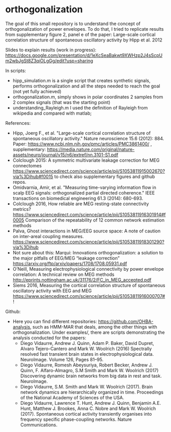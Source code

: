 # orthogonalization
The goal of this small repository is to understand the concept of orthogonalization of power envelopes. To do that, I tried to replicate results from supplementary figure 2, panel e of the paper: Large-scale cortical correlation structure of spontaneous oscillatory activity by Hipp et al. 2012   

Slides to explain results (work in progress): https://docs.google.com/presentation/d/1eXcSeaBakwt9XWHzp2J4sScpUm2wbJgSt8Z3qiOLgGg/edit?usp=sharing 

In scripts:
- hipp_simulation.m is a single script that creates synthetic signals, performs orthogonalization and all the steps needed to reach the goal (not yet fully achieved)
- orthogonalization.m, simply shows in polar coordinates 2 samples from 2 complex signals (that was the starting point)
- understanding_Rayleigh.m I used the definition of Rayleigh from wikipedia and compared with matlab;

References:
- Hipp, Joerg F., et al. "Large-scale cortical correlation structure of spontaneous oscillatory activity." Nature neuroscience 15.6 (2012): 884. Paper: https://www.ncbi.nlm.nih.gov/pmc/articles/PMC3861400/ , supplementary: https://media.nature.com/original/nature-assets/neuro/journal/v15/n6/extref/nn.3101-S1.pdf
- Colclough 2015: A symmetric multivariate leakage correction for MEG connectomes https://www.sciencedirect.com/science/article/pii/S1053811915002670?via%3Dihub#f0015 to check also supplementary figures and github repos.
- Omidvarnia, Amir, et al. "Measuring time-varying information flow in scalp EEG signals: orthogonalized partial directed coherence." IEEE transactions on biomedical engineering 61.3 (2014): 680-693. 
- Colclough 2016, How reliable are MEG resting-state connectivity metrics? https://www.sciencedirect.com/science/article/pii/S1053811916301914#f0005 Comparison of the repeatability of 12 common network estimation methods 
- Palva, Ghost interactions in MEG/EEG source space: A note of caution on inter-areal coupling measures. https://www.sciencedirect.com/science/article/pii/S1053811918301290?via%3Dihub 
- Not sure about this: Marqui: Innovations orthogonalization: a solution to the major pitfalls of EEG/MEG “leakage correction” https://arxiv.org/ftp/arxiv/papers/1708/1708.05931.pdf
- O’Neill,  Measuring electrophysiological connectivity by power envelope correlation: A technical review on MEG methods http://eprints.nottingham.ac.uk/31176/2/FC_in_MEG_accepted.pdf
- Siems 2016, Measuring the cortical correlation structure of spontaneous oscillatory activity with EEG and MEG https://www.sciencedirect.com/science/article/pii/S1053811916000707#! 


Github:
- Here you can find different repositories: https://github.com/OHBA-analysis, such as HMM-MAR that deals, among the other things with orthogonalization. Under examples/, there are scripts demonstrating the analysis conducted for the papers: 
    - Diego Vidaurre, Andrew J. Quinn, Adam P. Baker, David Dupret, Alvaro Tejero-Cantero and Mark W. Woolrich (2016) Spectrally resolved fast transient brain states in electrophysiological data. NeuroImage. Volume 126, Pages 81–95.
    - Diego Vidaurre, Romesh Abeysuriya, Robert Becker, Andrew J. Quinn, F. Alfaro-Almagro, S.M Smith and Mark W. Woolrich (2017) Discovering dynamic brain networks from big data in rest and task. NeuroImage.
    - Diego Vidaurre, S.M. Smith and Mark W. Woolrich (2017). Brain network dynamics are hierarchically organized in time. Proceedings of the National Academy of Sciences of the USA.
    - Diego Vidaurre, Lawrence T. Hunt, Andrew J. Quinn, Benjamin A.E. Hunt, Matthew J. Brookes, Anna C. Nobre and Mark W. Woolrich (2017). Spontaneous cortical activity transiently organises into frequency specific phase-coupling networks. Nature Communications.

